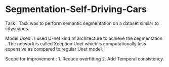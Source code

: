 # Segmentation-Self-Driving-Cars

Task : Task was to perform semantic segmentation on a dataset similar to cityscapes.

Model Used : I used U-net kind of architecture to achieve the segmentation . The network is called Xception Unet which is computationally less expensive as compared to regular      Unet model.

Scope for Improvement : 1. Reduce overfitting
                        2. Add Temporal consistency.
